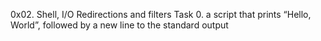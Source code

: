0x02. Shell, I/O Redirections and filters
Task 0. a script that prints “Hello, World”, followed by a new line to the standard output
